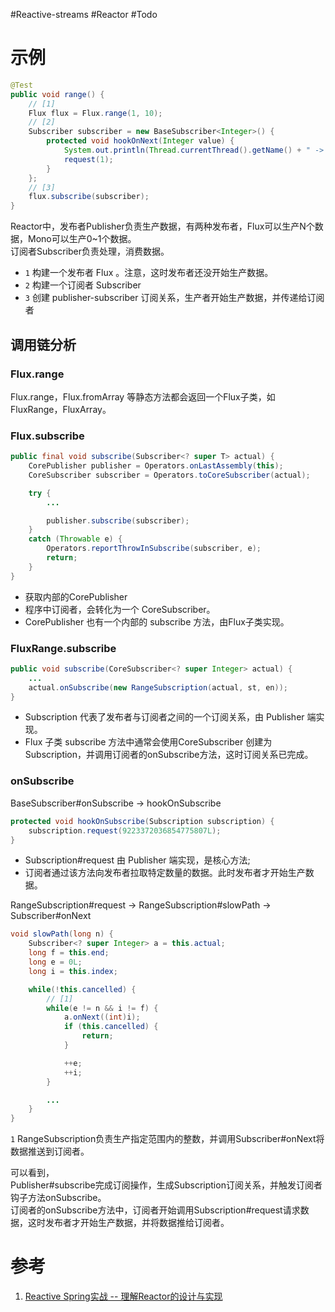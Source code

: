 #Reactive-streams #Reactor #Todo 

# 示例
```java
@Test
public void range() {
    // [1]
    Flux flux = Flux.range(1, 10);
    // [2]
    Subscriber subscriber = new BaseSubscriber<Integer>() {
        protected void hookOnNext(Integer value) {
            System.out.println(Thread.currentThread().getName() + " -> " + value);
            request(1);
        }
    };
    // [3]
    flux.subscribe(subscriber);
}

```

Reactor中，发布者Publisher负责生产数据，有两种发布者，Flux可以生产N个数据，Mono可以生产0~1个数据。  
订阅者Subscriber负责处理，消费数据。  
- `1` 构建一个发布者 Flux 。注意，这时发布者还没开始生产数据。  
- `2` 构建一个订阅者 Subscriber  
- `3` 创建 publisher-subscriber 订阅关系，生产者开始生产数据，并传递给订阅者

## 调用链分析
### Flux.range
Flux.range，Flux.fromArray 等静态方法都会返回一个Flux子类，如 FluxRange，FluxArray。

### Flux.subscribe
```java
public final void subscribe(Subscriber<? super T> actual) {
    CorePublisher publisher = Operators.onLastAssembly(this);
    CoreSubscriber subscriber = Operators.toCoreSubscriber(actual);

    try {
        ...

        publisher.subscribe(subscriber);
    }
    catch (Throwable e) {
        Operators.reportThrowInSubscribe(subscriber, e);
        return;
    }
}
```

- 获取内部的CorePublisher
- 程序中订阅者，会转化为一个 CoreSubscriber。
- CorePublisher 也有一个内部的 subscribe 方法，由Flux子类实现。

### FluxRange.subscribe
```java
public void subscribe(CoreSubscriber<? super Integer> actual) {
    ...
    actual.onSubscribe(new RangeSubscription(actual, st, en));
}
```

- Subscription 代表了发布者与订阅者之间的一个订阅关系，由 Publisher 端实现。  
- Flux 子类 subscribe 方法中通常会使用CoreSubscriber 创建为 Subscription，并调用订阅者的onSubscribe方法，这时订阅关系已完成。

### onSubscribe

BaseSubscriber#onSubscribe -> hookOnSubscribe
```java
protected void hookOnSubscribe(Subscription subscription) {
    subscription.request(9223372036854775807L);
}
```

- Subscription#request 由 Publisher 端实现，是核心方法;
- 订阅者通过该方法向发布者拉取特定数量的数据。此时发布者才开始生产数据。

RangeSubscription#request -> RangeSubscription#slowPath -> Subscriber#onNext

```java
void slowPath(long n) {
    Subscriber<? super Integer> a = this.actual;
    long f = this.end;
    long e = 0L;
    long i = this.index;

    while(!this.cancelled) {
        // [1]
        while(e != n && i != f) {
            a.onNext((int)i);
            if (this.cancelled) {
                return;
            }

            ++e;
            ++i;
        }

        ...
    }
}
```

`1` RangeSubscription负责生产指定范围内的整数，并调用Subscriber#onNext将数据推送到订阅者。

可以看到，  
Publisher#subscribe完成订阅操作，生成Subscription订阅关系，并触发订阅者钩子方法onSubscribe。  
订阅者的onSubscribe方法中，订阅者开始调用Subscription#request请求数据，这时发布者才开始生产数据，并将数据推给订阅者。

# 参考
1. [Reactive Spring实战 -- 理解Reactor的设计与实现 ](https://www.cnblogs.com/binecy/p/14458911.html)